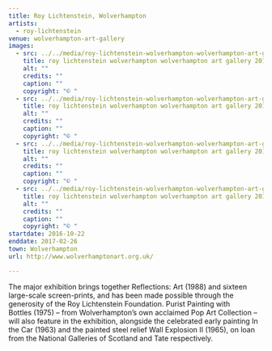 ```yaml
---
title: Roy Lichtenstein, Wolverhampton
artists:
  - roy-lichtenstein
venue: wolverhampton-art-gallery
images:
  - src: ../../media/roy-lichtenstein-wolverhampton-wolverhampton-art-gallery-2016-10-22-0.webp
    title: roy lichtenstein wolverhampton wolverhampton art gallery 2016 10 22 0
    alt: ""
    credits: ""
    caption: ""
    copyright: "© "
  - src: ../../media/roy-lichtenstein-wolverhampton-wolverhampton-art-gallery-2016-10-22-1.webp
    title: roy lichtenstein wolverhampton wolverhampton art gallery 2016 10 22 1
    alt: ""
    credits: ""
    caption: ""
    copyright: "© "
  - src: ../../media/roy-lichtenstein-wolverhampton-wolverhampton-art-gallery-2016-10-22-2.webp
    title: roy lichtenstein wolverhampton wolverhampton art gallery 2016 10 22 2
    alt: ""
    credits: ""
    caption: ""
    copyright: "© "
  - src: ../../media/roy-lichtenstein-wolverhampton-wolverhampton-art-gallery-2016-10-22-3.webp
    title: roy lichtenstein wolverhampton wolverhampton art gallery 2016 10 22 3
    alt: ""
    credits: ""
    caption: ""
    copyright: "© "
startdate: 2016-10-22
enddate: 2017-02-26
town: Wolverhampton
url: http://www.wolverhamptonart.org.uk/

---
```


The major exhibition brings together Reflections: Art (1988) and sixteen large-scale screen-prints, and has been made possible through the generosity of the Roy Lichtenstein Foundation.
Purist Painting with Bottles (1975) – from Wolverhampton’s own acclaimed Pop Art Collection – will also feature in the exhibition, alongside the celebrated early painting In the Car (1963) and the painted steel relief Wall Explosion II (1965), on loan from the National Galleries of Scotland and Tate respectively.